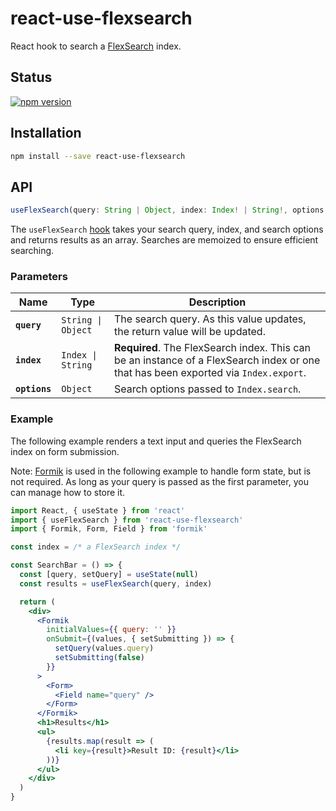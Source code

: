 # react-use-flexsearch

React hook to search a [FlexSearch][flexsearch] index.

## Status

[![npm version](https://badge.fury.io/js/react-use-flexsearch.svg)](http://badge.fury.io/js/react-use-flexsearch)

## Installation

```sh
npm install --save react-use-flexsearch
```

## API

```js
useFlexSearch(query: String | Object, index: Index! | String!, options: Object) => Object[]
```

The `useFlexSearch` [hook][hooks] takes your search query, index, and search
options and returns results as an array. Searches are memoized to ensure
efficient searching.

### Parameters

| Name          | Type               | Description                                                                                                                         |
| ------------- | ------------------ | ----------------------------------------------------------------------------------------------------------------------------------- |
| **`query`**   | `String \| Object` | The search query. As this value updates, the return value will be updated.                                                          |
| **`index`**   | `Index \| String`  | **Required**. The FlexSearch index. This can be an instance of a FlexSearch index or one that has been exported via `Index.export`. |
| **`options`** | `Object`           | Search options passed to `Index.search`.                                                                                            |

### Example

The following example renders a text input and queries the FlexSearch index on
form submission.

Note: [Formik][formik] is used in the following example to handle form state,
but is not required. As long as your query is passed as the first parameter, you
can manage how to store it.

```jsx
import React, { useState } from 'react'
import { useFlexSearch } from 'react-use-flexsearch'
import { Formik, Form, Field } from 'formik'

const index = /* a FlexSearch index */

const SearchBar = () => {
  const [query, setQuery] = useState(null)
  const results = useFlexSearch(query, index)

  return (
    <div>
      <Formik
        initialValues={{ query: '' }}
        onSubmit={(values, { setSubmitting }) => {
          setQuery(values.query)
          setSubmitting(false)
        }}
      >
        <Form>
          <Field name="query" />
        </Form>
      </Formik>
      <h1>Results</h1>
      <ul>
        {results.map(result => (
          <li key={result}>Result ID: {result}</li>
        ))}
      </ul>
    </div>
  )
}
```

[flexsearch]: https://github.com/nextapps-de/flexsearch
[hooks]: https://reactjs.org/docs/hooks-intro.html
[formik]: https://github.com/jaredpalmer/formik
